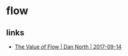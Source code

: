 # flow

## links
* [The Value of Flow | Dan North | 2017-09-14](https://www.youtube.com/watch?v=1aOItUyZ2wQ)
